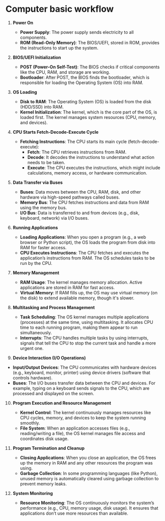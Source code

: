 # Computer basic workflow

1. **Power On**  
   - **Power Supply**: The power supply sends electricity to all components.  
   - **ROM (Read-Only Memory)**: The BIOS/UEFI, stored in ROM, provides the instructions to start up the system.

2. **BIOS/UEFI Initialization**  
   - **POST (Power-On Self-Test)**: The BIOS checks if critical components like the CPU, RAM, and storage are working.  
   - **Bootloader**: After POST, the BIOS finds the bootloader, which is responsible for loading the Operating System (OS) into RAM.

3. **OS Loading**  
   - **Disk to RAM**: The Operating System (OS) is loaded from the disk (HDD/SSD) into RAM.  
   - **Kernel Initialization**: The kernel, which is the core part of the OS, is loaded first. The kernel manages system resources (CPU, memory, and devices).

4. **CPU Starts Fetch-Decode-Execute Cycle**  
   - **Fetching Instructions**: The CPU starts its main cycle (fetch-decode-execute):  
     - **Fetch**: The CPU retrieves instructions from RAM.  
     - **Decode**: It decodes the instructions to understand what action needs to be taken.  
     - **Execute**: The CPU executes the instructions, which might include calculations, memory access, or hardware communication.

5. **Data Transfer via Buses**  
   - **Buses**: Data moves between the CPU, RAM, disk, and other hardware via high-speed pathways called buses.  
   - **Memory Bus**: The CPU fetches instructions and data from RAM using the memory bus.  
   - **I/O Bus**: Data is transferred to and from devices (e.g., disk, keyboard, network) via I/O buses.

6. **Running Applications**  
   - **Loading Applications**: When you open a program (e.g., a web browser or Python script), the OS loads the program from disk into RAM for faster access.  
   - **CPU Executes Instructions**: The CPU fetches and executes the application’s instructions from RAM. The OS schedules tasks to be run by the CPU.

7. **Memory Management**  
   - **RAM Usage**: The kernel manages memory allocation. Active applications are stored in RAM for fast access.  
   - **Virtual Memory**: If RAM fills up, the OS may use virtual memory (on the disk) to extend available memory, though it's slower.

8. **Multitasking and Process Management**  
   - **Task Scheduling**: The OS kernel manages multiple applications (processes) at the same time, using multitasking. It allocates CPU time to each running program, making them appear to run simultaneously.  
   - **Interrupts**: The CPU handles multiple tasks by using interrupts, signals that tell the CPU to stop the current task and handle a more urgent one.

9.  **Device Interaction (I/O Operations)**  
   - **Input/Output Devices**: The CPU communicates with hardware devices (e.g., keyboard, monitor, printer) using device drivers (software that controls hardware).  
   - **Buses**: The I/O buses transfer data between the CPU and devices. For example, typing on a keyboard sends signals to the CPU, which are processed and displayed on the screen.

10. **Program Execution and Resource Management**  
    - **Kernel Control**: The kernel continuously manages resources like CPU cycles, memory, and devices to keep the system running smoothly.  
    - **File System**: When an application accesses files (e.g., reading/writing a file), the OS kernel manages file access and coordinates disk usage.

11. **Program Termination and Cleanup**  
    - **Closing Applications**: When you close an application, the OS frees up the memory in RAM and any other resources the program was using.  
    - **Garbage Collection**: In some programming languages (like Python), unused memory is automatically cleared using garbage collection to prevent memory leaks.

12. **System Monitoring**  
    - **Resource Monitoring**: The OS continuously monitors the system’s performance (e.g., CPU, memory usage, disk usage). It ensures that applications don’t use more resources than available.
